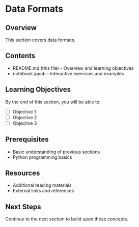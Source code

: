 # Data Formats



## Overview

This section covers data formats.

## Contents

- README.md (this file) - Overview and learning objectives
- notebook.ipynb - Interactive exercises and examples

## Learning Objectives

By the end of this section, you will be able to:
- [ ] Objective 1
- [ ] Objective 2
- [ ] Objective 3

## Prerequisites

- Basic understanding of previous sections
- Python programming basics

## Resources

- Additional reading materials
- External links and references

## Next Steps

Continue to the next section to build upon these concepts.
